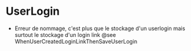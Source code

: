 # UserLogin
 
 - Erreur de nommage, c'est plus que le stockage d'un userlogin mais surtout le stockage d'un login link
 @see WhenUserCreatedLoginLinkThenSaveUserLogin

 
